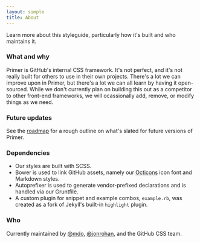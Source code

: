 ```yaml
---
layout: simple
title: About
---
```


Learn more about this styleguide, particularly how it's built and who maintains it.

### What and why

Primer is GitHub's internal CSS framework. It's not perfect, and it's not really built for others to use in their own projects. There's a lot we can improve upon in Primer, but there's a lot we can all learn by having it open-sourced. While we don't currently plan on building this out as a competitor to other front-end frameworks, we will ocassionally add, remove, or modify things as we need.

### Future updates

See the [roadmap](/roadmap) for a rough outline on what's slated for future versions of Primer.

### Dependencies

- Our styles are built with SCSS.
- Bower is used to link GitHub assets, namely our [Octicons](http://octicons.github.com) icon font and Markdown styles.
- Autoprefixer is used to generate vendor-prefixed declarations and is handled via our Gruntfile.
- A custom plugin for snippet and example combos, `example.rb`, was created as a fork of Jekyll's built-in `highlight` plugin.

### Who

Currently maintained by [@mdo](https://twitter.com/mdo), [@jonrohan](https://twitter.com/jonrohan), and the GitHub CSS team.
